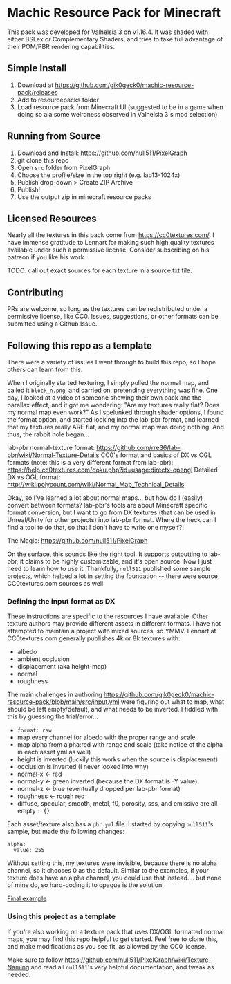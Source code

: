 # Machic Resource Pack for Minecraft

This pack was developed for Valhelsia 3 on v1.16.4. It was shaded with either BSLex or Complementary Shaders, and tries to take full advantage of their POM/PBR rendering capabilities.

## Simple Install

1. Download at https://github.com/gik0geck0/machic-resource-pack/releases
2. Add to resourcepacks folder
3. Load resource pack from Minecraft UI (suggested to be in a game when doing so ala some weirdness observed in Valhelsia 3's mod selection)

## Running from Source

1. Download and Install: https://github.com/null511/PixelGraph
2. git clone this repo
3. Open `src` folder from PixelGraph
4. Choose the profile/size in the top right (e.g. lab13-1024x)
5. Publish drop-down > Create ZIP Archive
6. Publish!
7. Use the output zip in minecraft resource packs

## Licensed Resources

Nearly all the textures in this pack come from https://cc0textures.com/. I have immense gratitude to Lennart for making such high quality textures available under such a permissive license. Consider subscribing on his patreon if you like his work.

TODO: call out exact sources for each texture in a source.txt file.

## Contributing

PRs are welcome, so long as the textures can be redistributed under a permissive license, like CC0. Issues, suggestions, or other formats can be submitted using a Github Issue.

## Following this repo as a template

There were a variety of issues I went through to build this repo, so I hope others can learn from this.

When I originally started texturing, I simply pulled the normal map, and called it `block_n.png`, and carried on, pretending everything was fine. One day, I looked at a video of someone showing their own pack and the parallax effect, and it got me wondering: "Are my textures really flat? Does my normal map even work?" As I spelunked through shader options, I found the format option, and started looking into the lab-pbr format, and learned that my textures really ARE flat, and my normal map was doing nothing. And thus, the rabbit hole began...

lab-pbr normal-texture format: https://github.com/rre36/lab-pbr/wiki/Normal-Texture-Details
CC0's format and basics of DX vs OGL formats (note: this is a very different format from lab-pbr): https://help.cc0textures.com/doku.php?id=usage:directx-opengl
Detailed DX vs OGL format: http://wiki.polycount.com/wiki/Normal_Map_Technical_Details

Okay, so I've learned a lot about normal maps... but how do I (easily) convert between formats? lab-pbr's tools are about Minecraft specific format conversion, but I want to go from DX textures (that can be used in Unreal/Unity for other projects) into lab-pbr format. Where the heck can I find a tool to do that, so that I don't have to write one myself?!

The Magic: https://github.com/null511/PixelGraph

On the surface, this sounds like the right tool. It supports outputting to lab-pbr, it claims to be highly customizable, and it's open source. Now I just need to learn how to use it. Thankfully, `null511` published some sample projects, which helped a lot in setting the foundation -- there were source CC0textures.com sources as well.

### Defining the input format as DX
These instructions are specific to the resources I have available. Other texture authors may provide different assets in different formats. I have not attempted to maintain a project with mixed sources, so YMMV. Lennart at CC0textures.com generally publishes 4k or 8k textures with:
- albedo
- ambient occlusion
- displacement (aka height-map)
- normal
- roughness

The main challenges in authoring https://github.com/gik0geck0/machic-resource-pack/blob/main/src/input.yml were figuring out what to map, what should be left empty/default, and what needs to be inverted. I fiddled with this by guessing the trial/error...
- `format: raw`
- map every channel for albedo with the proper range and scale
- map alpha from alpha:red with range and scale (take notice of the alpha in each asset yml as well)
- height is inverted (luckily this works when the source is displacement)
- occlusion is inverted (I never looked into why)
- normal-x <- red
- normal-y <- green inverted (because the DX format is -Y value)
- normal-z <- blue (eventually dropped per lab-pbr format)
- roughness <- rough red
- diffuse, specular, smooth, metal, f0, porosity, sss, and emissive are all empty `: {}`

Each asset/texture also has a `pbr.yml` file. I started by copying `null511`'s  sample, but made the following changes:
```
alpha:
  value: 255
```
Without setting this, my textures were invisible, because there is no alpha channel, so it chooses 0 as the default. Similar to the examples, if your texture does have an alpha channel, you could use that instead.... but none of mine do, so hard-coding it to opaque is the solution.

[Final example](https://github.com/gik0geck0/machic-resource-pack/blob/main/src/assets/minecraft/textures/block/andesite/pbr.yml)

### Using this project as a template

If you're also working on a texture pack that uses DX/OGL formatted normal maps, you may find this repo helpful to get started. Feel free to clone this, and make modifications as you see fit, as allowed by the CC0 license.

Make sure to follow https://github.com/null511/PixelGraph/wiki/Texture-Naming and read all `null511`'s very helpful documentation, and tweak as needed.
